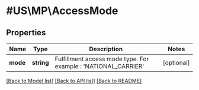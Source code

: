 # #US\MP\AccessMode

## Properties

Name | Type | Description | Notes
------------ | ------------- | ------------- | -------------
**mode** | **string** | Fulfillment access mode type. For example : 'NATIONAL_CARRIER' | [optional]


[[Back to Model list]](../) [[Back to API list]](../../Api/US/MP) [[Back to README]](../../README.md)
